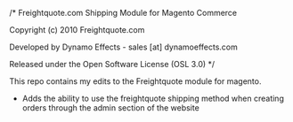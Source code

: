 /*
  Freightquote.com Shipping Module for Magento Commerce

  Copyright (c) 2010 Freightquote.com
  
  Developed by Dynamo Effects - sales [at] dynamoeffects.com

  Released under the Open Software License (OSL 3.0)
*/

This repo contains my edits to the Freightquote module for magento.

- Adds the ability to use the freightquote shipping method when creating orders through the admin section of the website